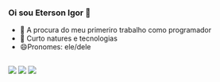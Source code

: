 ### Oi sou Eterson Igor 👋


- 🔭 A procura do meu primeriro trabalho como programador
- 🌱 Curto natures e tecnologias
- 😄Pronomes: ele/dele
##

<div>
  
  </div>
  
##
<div>
  <a herf="https://www.facebook.com/eterson.igor/"  target="blank"><img src="https://img.shields.io/badge/Facebook-1877F2?style=for-the-badge&logo=facebook&logoColor=white" target="_blank"></a>
  <a herf="https://www.linkedin.com/in/eterson-igor-041379189/" target="blank"><img src="https://img.shields.io/badge/LinkedIn-0077B5?style=for-the-badge&logo=linkedin&logoColor=white" target="_blank"></a>
  <a herf="https://www.instagram.com/eterson_igor/?hl=en" target="blank"><img src="https://img.shields.io/badge/Instagram-E4405F?style=for-the-badge&logo=instagram&logoColor=white" target="_blank"></a>
</div>
